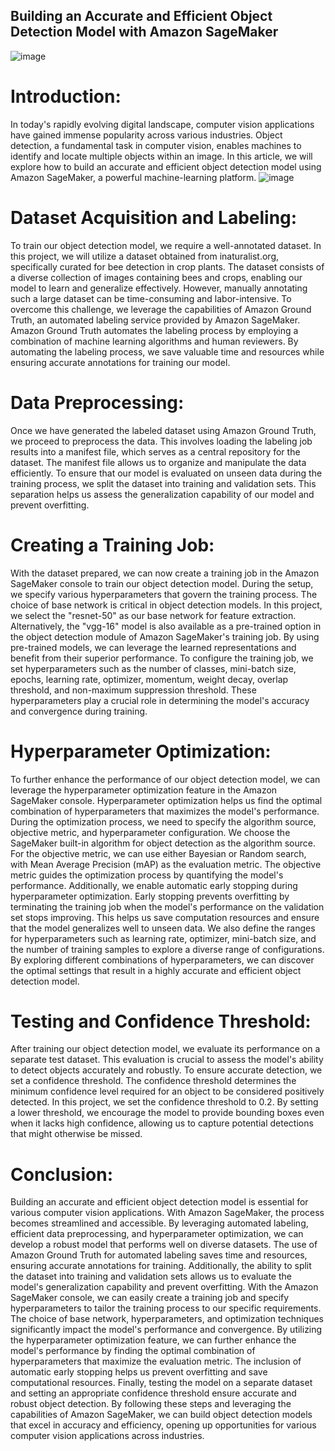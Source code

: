 ## Building an Accurate and Efficient Object Detection Model with Amazon SageMaker
![image](https://github.com/Raghul-G2002/Object-Detection-AWS-SageMaker/assets/83855692/0b275ef6-d5c7-482d-b5fc-6dfc3599ba93)

# Introduction:
In today's rapidly evolving digital landscape, computer vision applications have gained immense popularity across various industries. Object detection, a fundamental task in computer vision, enables machines to identify and locate multiple objects within an image. In this article, we will explore how to build an accurate and efficient object detection model using Amazon SageMaker, a powerful machine-learning platform.
![image](https://github.com/Raghul-G2002/Object-Detection-AWS-SageMaker/assets/83855692/6d158a53-8449-4c69-a675-b85918f60ed4)

# Dataset Acquisition and Labeling:
To train our object detection model, we require a well-annotated dataset. In this project, we will utilize a dataset obtained from inaturalist.org, specifically curated for bee detection in crop plants. The dataset consists of a diverse collection of images containing bees and crops, enabling our model to learn and generalize effectively.
However, manually annotating such a large dataset can be time-consuming and labor-intensive. To overcome this challenge, we leverage the capabilities of Amazon Ground Truth, an automated labeling service provided by Amazon SageMaker. Amazon Ground Truth automates the labeling process by employing a combination of machine learning algorithms and human reviewers. By automating the labeling process, we save valuable time and resources while ensuring accurate annotations for training our model.

# Data Preprocessing:
Once we have generated the labeled dataset using Amazon Ground Truth, we proceed to preprocess the data. This involves loading the labeling job results into a manifest file, which serves as a central repository for the dataset. The manifest file allows us to organize and manipulate the data efficiently.
To ensure that our model is evaluated on unseen data during the training process, we split the dataset into training and validation sets. This separation helps us assess the generalization capability of our model and prevent overfitting.

# Creating a Training Job:
With the dataset prepared, we can now create a training job in the Amazon SageMaker console to train our object detection model. During the setup, we specify various hyperparameters that govern the training process.
The choice of base network is critical in object detection models. In this project, we select the "resnet-50" as our base network for feature extraction. Alternatively, the "vgg-16" model is also available as a pre-trained option in the object detection module of Amazon SageMaker's training job. By using pre-trained models, we can leverage the learned representations and benefit from their superior performance.
To configure the training job, we set hyperparameters such as the number of classes, mini-batch size, epochs, learning rate, optimizer, momentum, weight decay, overlap threshold, and non-maximum suppression threshold. These hyperparameters play a crucial role in determining the model's accuracy and convergence during training.

# Hyperparameter Optimization:
To further enhance the performance of our object detection model, we can leverage the hyperparameter optimization feature in the Amazon SageMaker console. Hyperparameter optimization helps us find the optimal combination of hyperparameters that maximizes the model's performance.
During the optimization process, we need to specify the algorithm source, objective metric, and hyperparameter configuration. We choose the SageMaker built-in algorithm for object detection as the algorithm source. For the objective metric, we can use either Bayesian or Random search, with Mean Average Precision (mAP) as the evaluation metric. The objective metric guides the optimization process by quantifying the model's performance.
Additionally, we enable automatic early stopping during hyperparameter optimization. Early stopping prevents overfitting by terminating the training job when the model's performance on the validation set stops improving. This helps us save computation resources and ensure that the model generalizes well to unseen data.
We also define the ranges for hyperparameters such as learning rate, optimizer, mini-batch size, and the number of training samples to explore a diverse range of configurations. By exploring different combinations of hyperparameters, we can discover the optimal settings that result in a highly accurate and efficient object detection model.

# Testing and Confidence Threshold:
After training our object detection model, we evaluate its performance on a separate test dataset. This evaluation is crucial to assess the model's ability to detect objects accurately and robustly.
To ensure accurate detection, we set a confidence threshold. The confidence threshold determines the minimum confidence level required for an object to be considered positively detected. In this project, we set the confidence threshold to 0.2. By setting a lower threshold, we encourage the model to provide bounding boxes even when it lacks high confidence, allowing us to capture potential detections that might otherwise be missed.

# Conclusion:
Building an accurate and efficient object detection model is essential for various computer vision applications. With Amazon SageMaker, the process becomes streamlined and accessible. By leveraging automated labeling, efficient data preprocessing, and hyperparameter optimization, we can develop a robust model that performs well on diverse datasets.
The use of Amazon Ground Truth for automated labeling saves time and resources, ensuring accurate annotations for training. Additionally, the ability to split the dataset into training and validation sets allows us to evaluate the model's generalization capability and prevent overfitting.
With the Amazon SageMaker console, we can easily create a training job and specify hyperparameters to tailor the training process to our specific requirements. The choice of base network, hyperparameters, and optimization techniques significantly impact the model's performance and convergence.
By utilizing the hyperparameter optimization feature, we can further enhance the model's performance by finding the optimal combination of hyperparameters that maximize the evaluation metric. The inclusion of automatic early stopping helps us prevent overfitting and save computational resources.
Finally, testing the model on a separate dataset and setting an appropriate confidence threshold ensure accurate and robust object detection. By following these steps and leveraging the capabilities of Amazon SageMaker, we can build object detection models that excel in accuracy and efficiency, opening up opportunities for various computer vision applications across industries.
